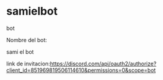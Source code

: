 # samielbot
bot


Nombre del bot:

sami el bot

link de invitacion:https://discord.com/api/oauth2/authorize?client_id=851969819506114610&permissions=0&scope=bot
